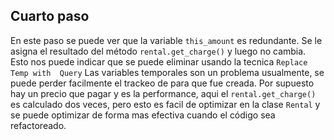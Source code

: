 
## Cuarto paso

En este paso se puede ver que la variable `this_amount` es redundante. Se le
asigna el resultado del método `rental.get_charge()` y luego no cambia. Esto
nos puede indicar que se puede eliminar usando la tecnica `Replace Temp with 
Query`
Las variables temporales son un problema usualmente, se puede perder facilmente
el trackeo de para que fue creada. Por supuesto hay un precio que pagar y es la
performance, aqui el `rental.get_charge()` es calculado dos veces, pero esto
es facil de optimizar en la clase `Rental` y se puede optimizar de forma mas
efectiva cuando el código sea refactoreado.
